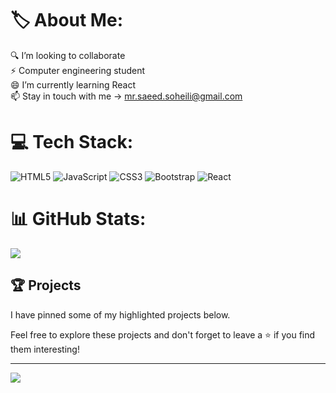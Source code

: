 # 🏷️ About Me:
🔍️ I’m looking to collaborate<br>⚡ Computer engineering student<br>😄 I’m currently learning React<br>📫 Stay in touch with me -> mr.saeed.soheili@gmail.com


# 💻 Tech Stack:
![HTML5](https://img.shields.io/badge/html5-%23E34F26.svg?style=for-the-badge&logo=html5&logoColor=white) ![JavaScript](https://img.shields.io/badge/javascript-%23323330.svg?style=for-the-badge&logo=javascript&logoColor=%23F7DF1E) ![CSS3](https://img.shields.io/badge/css3-%231572B6.svg?style=for-the-badge&logo=css3&logoColor=white) ![Bootstrap](https://img.shields.io/badge/bootstrap-%23563D7C.svg?style=for-the-badge&logo=bootstrap&logoColor=white) ![React](https://img.shields.io/badge/react-%2320232a.svg?style=for-the-badge&logo=react&logoColor=%2361DAFB)
# 📊 GitHub Stats:
![](https://github-readme-streak-stats.herokuapp.com/?user=SaeedSoheili&theme=default&hide_border=true)<br/>

## 🏆 Projects
I have pinned some of my highlighted projects below.

Feel free to explore these projects and don't forget to leave a ⭐ if you find them interesting!

---
[![](https://visitcount.itsvg.in/api?id=SaeedSoheili&icon=0&color=12)](https://visitcount.itsvg.in)
